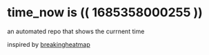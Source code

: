# time_now is (( 1685358000255 ))

an automated repo that shows the currnent time

inspired by [breakingheatmap](https://github.com/breakingheatmap/breakingheatmap)